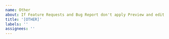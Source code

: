```yaml
---
name: Other
about: If Feature Requests and Bug Report don't apply Preview and edit
title: '[OTHER]'
labels: ''
assignees: ''
---
```

